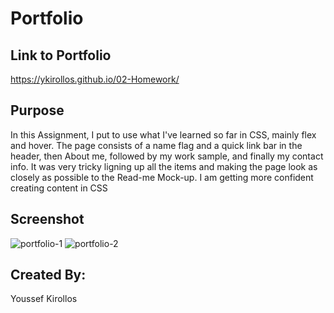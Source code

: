 
# Portfolio


## Link to Portfolio
 https://ykirollos.github.io/02-Homework/


## Purpose
In this Assignment, I put to use what I've learned so far in CSS, mainly flex and hover.
The page consists of a name flag and a quick link bar in the header, then About me, followed by my work sample, and finally my contact info.
It was very tricky ligning up all the items and making the page look as closely as possible to the Read-me Mock-up.
I am getting more confident creating content in CSS

## Screenshot

![portfolio-1](https://user-images.githubusercontent.com/95987781/155241534-710db9fb-a744-4517-aa0d-e351e218a5a0.png)
![portfolio-2](https://user-images.githubusercontent.com/95987781/155241537-2a70c5f9-cf15-4c93-9b6e-0e7fe037012b.png)



## Created By:
Youssef Kirollos

